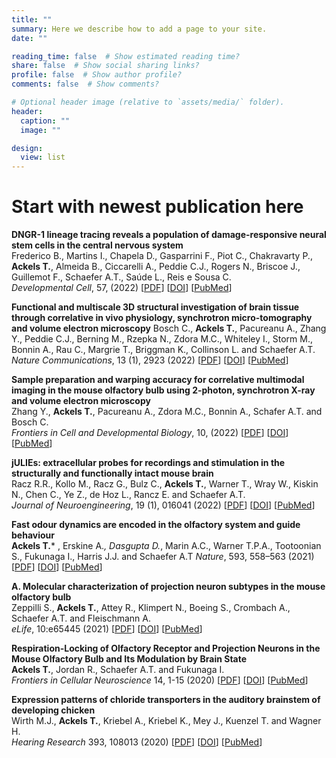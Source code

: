```yaml
---
title: ""
summary: Here we describe how to add a page to your site.
date: ""

reading_time: false  # Show estimated reading time?
share: false  # Show social sharing links?
profile: false  # Show author profile?
comments: false  # Show comments?

# Optional header image (relative to `assets/media/` folder).
header:
  caption: ""
  image: ""

design:
  view: list 
---
```


# Start with newest publication here

**DNGR-1 lineage tracing reveals a population of damage-responsive neural stem cells in the central nervous system**  
Frederico B., Martins I., Chapela D., Gasparrini F., Piot C., Chakravarty P., **Ackels T.**, Almeida B., Ciccarelli A., Peddie C.J., Rogers N., Briscoe J., Guillemot F., Schaefer A.T., Saúde L., Reis e Sousa C.  
*Developmental Cell*, 57, (2022) [[PDF](https://ackelslab.com/uploads/pdf/*.pdf)] [[DOI](https://doi.org/10.1016/j.devcel.2022.07.012)] [[PubMed](https://pubmed.ncbi.nlm.nih.gov/*/)]

**Functional and multiscale 3D structural investigation of brain tissue through correlative in vivo physiology, synchrotron micro-tomography and volume electron microscopy**
Bosch C., **Ackels T.**, Pacureanu A., Zhang Y., Peddie C.J., Berning M., Rzepka N., Zdora M.C., Whiteley I., Storm M., Bonnin A., Rau C., Margrie T., Briggman K., Collinson L. and Schaefer A.T.  
*Nature Communications*, 13 (1), 2923 (2022)  [[PDF](https://ackelslab.com/uploads/pdf/*.pdf)] [[DOI](https://doi.org/10.1038/s41467-022-30199-6)] [[PubMed](https://pubmed.ncbi.nlm.nih.gov/*/)]

**Sample preparation and warping accuracy for correlative multimodal imaging in the mouse olfactory bulb using 2-photon, synchrotron X-ray and volume electron microscopy**  
Zhang Y., **Ackels T.**, Pacureanu A., Zdora M.C., Bonnin A., Schafer A.T. and Bosch C.  
*Frontiers in Cell and Developmental Biology*, 10, (2022)   [[PDF](*.pdf)] [[DOI](https://doi.org/10.3389/fcell.2022.880696)] [[PubMed](https://pubmed.ncbi.nlm.nih.gov/*/)]

**jULIEs: extracellular probes for recordings and stimulation in the structurally and functionally intact mouse brain**  
Racz R.R., Kollo M., Racz G., Bulz C., **Ackels T.**, Warner T., Wray W., Kiskin N., Chen C., Ye Z., de Hoz L., Rancz E. and Schaefer A.T.  
*Journal of Neuroengineering*, 19 (1), 016041 (2022)  [[PDF](*.pdf)] [[DOI](https://doi.org/10.1088/1741-2552/ac514f)] [[PubMed](https://pubmed.ncbi.nlm.nih.gov/*/)]

**Fast odour dynamics are encoded in the olfactory system and guide behaviour**  
**Ackels T.*** , Erskine A.*, Dasgupta D.*, Marin A.C., Warner T.P.A., Tootoonian S., Fukunaga I., Harris J.J. and Schaefer A.T 
*Nature*, 593, 558–563 (2021) [[PDF](https://ackelslab.com/uploads/pdf/Ackels_et_al_2021_Nature.pdf)] [[DOI](https://doi.org/10.1038/s41586-021-03514-2)] [[PubMed](https://pubmed.ncbi.nlm.nih.gov/33953395/)]

**A. Molecular characterization of projection neuron subtypes in the mouse olfactory bulb**  
Zeppilli S., **Ackels T.**, Attey R., Klimpert N., Boeing S., Crombach A., Schaefer A.T. and Fleischmann A.  
*eLife*, 10:e65445 (2021)  [[PDF](*.pdf)] [[DOI](http://doi.org/10.7554/eLife.65445)] [[PubMed](https://pubmed.ncbi.nlm.nih.gov/*/)]

**Respiration-Locking of Olfactory Receptor and Projection Neurons in the Mouse Olfactory Bulb and Its Modulation by Brain State**  
**Ackels T.**, Jordan R., Schaefer A.T. and Fukunaga I.  
*Frontiers in Cellular Neuroscience* 14, 1-15 (2020)  [[PDF](*.pdf)] [[DOI](https://doi.org/10.3389/fncel.2020.00220)] [[PubMed](https://pubmed.ncbi.nlm.nih.gov/*/)]

**Expression patterns of chloride transporters in the auditory brainstem of developing chicken**  
Wirth M.J., **Ackels T.**, Kriebel A., Kriebel K., Mey J., Kuenzel T. and Wagner H.  
*Hearing Research* 393, 108013 (2020)  [[PDF](*.pdf)] [[DOI](http://doi.org/10.1016/j.heares.2020.108013)] [[PubMed](https://pubmed.ncbi.nlm.nih.gov/*/)]


